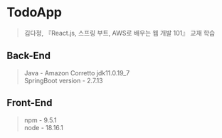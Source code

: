 # TodoApp
> 김다정, 『React.js, 스프링 부트, AWS로 배우는 웹 개발 101』 교재 학습


## Back-End
> Java - Amazon Corretto jdk11.0.19_7 <br> SpringBoot version - 2.7.13


## Front-End
>  npm - 9.5.1 <br> node - 18.16.1
